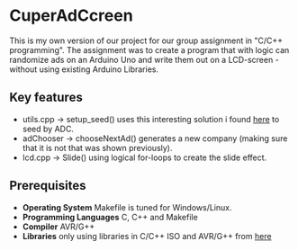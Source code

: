 # CuperAdCcreen
This is my own version of our project for our group assignment in "C/C++ programming". The assignment was to create a program that with logic can randomize ads on an Arduino Uno and write them out on a LCD-screen - without using existing Arduino Libraries.

## Key features
* utils.cpp -> setup_seed() uses this interesting solution i found [here](http://www.bytecruft.com/2013/03/seeding-standard-c-random-number.html) to seed by ADC.
* adChooser -> chooseNextAd() generates a new company (making sure that it is not that was shown previously).
* lcd.cpp -> Slide() using logical for-loops to create the slide effect.

## Prerequisites
- **Operating System** Makefile is tuned for Windows/Linux.
- **Programming Languages** C, C++ and Makefile
- **Compiler** AVR/G++
- **Libraries** only using libraries in C/C++ ISO and AVR/G++ from [here](https://blog.zakkemble.net/avr-gcc-builds/)
